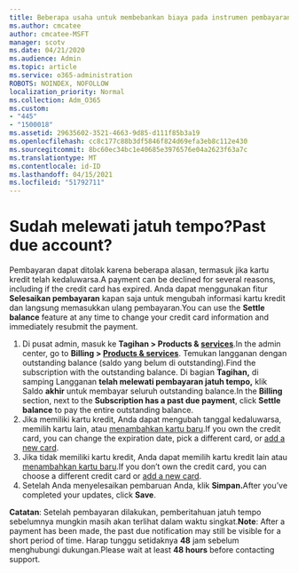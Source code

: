 ```yaml
---
title: Beberapa usaha untuk membebankan biaya pada instrumen pembayaran online
ms.author: cmcatee
author: cmcatee-MSFT
manager: scotv
ms.date: 04/21/2020
ms.audience: Admin
ms.topic: article
ms.service: o365-administration
ROBOTS: NOINDEX, NOFOLLOW
localization_priority: Normal
ms.collection: Adm_O365
ms.custom:
- "445"
- "1500018"
ms.assetid: 29635602-3521-4663-9d85-d111f85b3a19
ms.openlocfilehash: cc8c177c88b3df5846f824d69efa3eb8c112e430
ms.sourcegitcommit: 8bc60ec34bc1e40685e3976576e04a2623f63a7c
ms.translationtype: MT
ms.contentlocale: id-ID
ms.lasthandoff: 04/15/2021
ms.locfileid: "51792711"
---
```

# <a name="past-due-account"></a><span data-ttu-id="6b92b-102">Sudah melewati jatuh tempo?</span><span class="sxs-lookup"><span data-stu-id="6b92b-102">Past due account?</span></span>

<span data-ttu-id="6b92b-103">Pembayaran dapat ditolak karena beberapa alasan, termasuk jika kartu kredit telah kedaluwarsa.</span><span class="sxs-lookup"><span data-stu-id="6b92b-103">A payment can be declined for several reasons, including if the credit card has expired.</span></span> <span data-ttu-id="6b92b-104">Anda dapat menggunakan fitur **Selesaikan pembayaran** kapan saja untuk mengubah informasi kartu kredit dan langsung memasukkan ulang pembayaran.</span><span class="sxs-lookup"><span data-stu-id="6b92b-104">You can use the **Settle balance** feature at any time to change your credit card information and immediately resubmit the payment.</span></span>

1. <span data-ttu-id="6b92b-105">Di pusat admin, masuk ke **Tagihan > Products & [services](https://go.microsoft.com/fwlink/p/?linkid=842054)**.</span><span class="sxs-lookup"><span data-stu-id="6b92b-105">In the admin center, go to **Billing > [Products & services](https://go.microsoft.com/fwlink/p/?linkid=842054)**.</span></span>
<span data-ttu-id="6b92b-106">Temukan langganan dengan outstanding balance (saldo yang belum di outstanding).</span><span class="sxs-lookup"><span data-stu-id="6b92b-106">Find the subscription with the outstanding balance.</span></span> <span data-ttu-id="6b92b-107">Di bagian **Tagihan,** di samping Langganan **telah melewati pembayaran jatuh tempo,** klik Saldo **akhir** untuk membayar seluruh outstanding balance.</span><span class="sxs-lookup"><span data-stu-id="6b92b-107">In the **Billing** section, next to the **Subscription has a past due payment**, click **Settle balance** to pay the entire outstanding balance.</span></span>
2. <span data-ttu-id="6b92b-108">Jika memiliki kartu kredit, Anda dapat mengubah tanggal kedaluwarsa, memilih kartu lain, atau [menambahkan kartu baru](https://docs.microsoft.com/microsoft-365/commerce/billing-and-payments/manage-payment-methods?view=o365-worldwide).</span><span class="sxs-lookup"><span data-stu-id="6b92b-108">If you own the credit card, you can change the expiration date, pick a different card, or [add a new card](https://docs.microsoft.com/microsoft-365/commerce/billing-and-payments/manage-payment-methods?view=o365-worldwide).</span></span>
3. <span data-ttu-id="6b92b-109">Jika tidak memiliki kartu kredit, Anda dapat memilih kartu kredit lain atau [menambahkan kartu baru](https://docs.microsoft.com/microsoft-365/commerce/billing-and-payments/manage-payment-methods?view=o365-worldwide).</span><span class="sxs-lookup"><span data-stu-id="6b92b-109">If you don’t own the credit card, you can choose a different credit card or [add a new card](https://docs.microsoft.com/microsoft-365/commerce/billing-and-payments/manage-payment-methods?view=o365-worldwide).</span></span>
4. <span data-ttu-id="6b92b-110">Setelah Anda menyelesaikan pembaruan Anda, klik **Simpan.**</span><span class="sxs-lookup"><span data-stu-id="6b92b-110">After you’ve completed your updates, click **Save**.</span></span>

<span data-ttu-id="6b92b-111">**Catatan**: Setelah pembayaran dilakukan, pemberitahuan jatuh tempo sebelumnya mungkin masih akan terlihat dalam waktu singkat.</span><span class="sxs-lookup"><span data-stu-id="6b92b-111">**Note**: After a payment has been made, the past due notification may still be visible for a short period of time.</span></span> <span data-ttu-id="6b92b-112">Harap tunggu setidaknya **48** jam sebelum menghubungi dukungan.</span><span class="sxs-lookup"><span data-stu-id="6b92b-112">Please wait at least **48 hours** before contacting support.</span></span>
